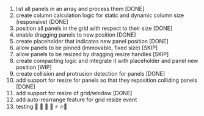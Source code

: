 1. list all panels in an array and process them [DONE]
2. create column calculation logic for static and dynamic column size (responsive) [DONE]
3. position all panels in the grid with respect to their size [DONE]
4. enable dragging panels to new position [DONE]
5. create placeholder that indicates new panel position [DONE]
6. allow panels to be pinned (immovable, fixed size) [SKIP]
7. allow panels to be resized by dragging resize handles [SKIP]	
8. create compacting logic and integrate it with placeholder and panel new position [WIP]
9. create collision and protrusion detection for panels [DONE]
10. add support for resize for panels so that they reposition colliding panels [DONE]
11. add support for resize of grid/window [DONE]
12. add auto-rearrange feature for grid resize event 
12. testing
🧪 🐛 🐸 🐲 ⚡ 🔥🚀